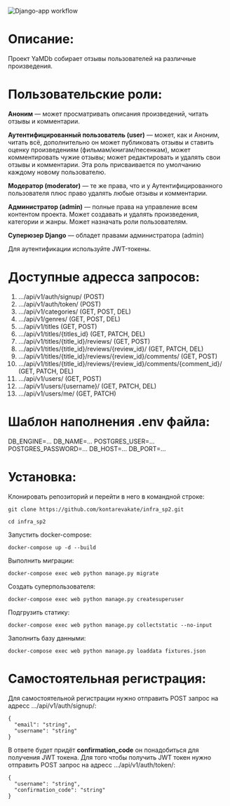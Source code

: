 ![Django-app workflow](https://github.com/kontarevakate/yamdb_final/actions/workflows/yamdb_workflow.yml/badge.svg)

# Описание:

Проект YaMDb собирает отзывы пользователей на различные произведения.

# Пользовательские роли:
**Аноним** — может просматривать описания произведений, читать отзывы и комментарии.

**Аутентифицированный пользователь (user)** — может, как и Аноним, читать всё, дополнительно он может публиковать отзывы и ставить оценку произведениям (фильмам/книгам/песенкам), может комментировать чужие отзывы; может редактировать и удалять свои отзывы и комментарии. Эта роль присваивается по умолчанию каждому новому пользователю.

**Модератор (moderator)** — те же права, что и у Аутентифицированного пользователя плюс право удалять любые отзывы и комментарии.

**Администратор (admin)** — полные права на управление всем контентом проекта. Может создавать и удалять произведения, категории и жанры. Может назначать роли пользователям.

**Суперюзер Django** — обладет правами администратора (admin)

Для аутентификации используйте JWT-токены.

# Доступные адресса запросов:

1. .../api/v1/auth/signup/ (POST)
2. .../api/v1/auth/token/ (POST)
3. .../api/v1/categories/ (GET, POST, DEL)
4. .../api/v1/genres/ (GET, POST, DEL)
5. .../api/v1/titles (GET, POST)
6. .../api/v1/titles/{titles_id} (GET, PATCH, DEL)
7. .../api/v1/titles/{title_id}/reviews/ (GET, POST)
8. .../api/v1/titles/{title_id}/reviews/{review_id}/ (GET, PATCH, DEL)
9. .../api/v1/titles/{title_id}/reviews/{review_id}/comments/ (GET, POST)
10. .../api/v1/titles/{title_id}/reviews/{review_id}/comments/{comment_id}/ (GET, PATCH, DEL)
11. .../api/v1/users/ (GET, POST)
12. .../api/v1/users/{username}/ (GET, PATCH, DEL)
13. .../api/v1/users/me/ (GET, PATCH)

# Шаблон наполнения .env файла:

DB_ENGINE=...
DB_NAME=...
POSTGRES_USER=...
POSTGRES_PASSWORD=...
DB_HOST=...
DB_PORT=...

# Установка:

Клонировать репозиторий и перейти в него в командной строке:

```
git clone https://github.com/kontarevakate/infra_sp2.git
```

```
cd infra_sp2
```

Запустить docker-compose:

```
docker-compose up -d --build
```

Выполнить миграции:

```
docker-compose exec web python manage.py migrate
```

Создать суперпользователя:

```
docker-compose exec web python manage.py createsuperuser
```
Подгрузить статику:

```
docker-compose exec web python manage.py collectstatic --no-input
```

Заполнить базу данными:

```
docker-compose exec web python manage.py loaddata fixtures.json
```

# Самостоятельная регистрация:

Для самостоятельной регистрации нужно отправить POST запрос на адресс .../api/v1/auth/signup/:

```
{
  "email": "string",
  "username": "string"
}
```

В ответе будет придёт **confirmation_code** он понадобиться для получения JWT токена.
Для того чтобы получить JWT токен нужно отправить POST запрос на адресс .../api/v1/auth/token/:
```
{
  "username": "string",
  "confirmation_code": "string"
}
```
